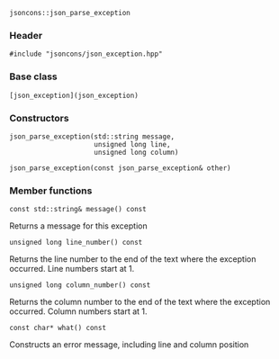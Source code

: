     jsoncons::json_parse_exception

### Header

    #include "jsoncons/json_exception.hpp"

### Base class

    [json_exception](json_exception)

### Constructors

    json_parse_exception(std::string message,
                         unsigned long line,
                         unsigned long column)

    json_parse_exception(const json_parse_exception& other)

### Member functions

    const std::string& message() const
Returns a message for this exception

    unsigned long line_number() const
Returns the line number to the end of the text where the exception occurred.
Line numbers start at 1.

    unsigned long column_number() const
Returns the column number to the end of the text where the exception occurred.
Column numbers start at 1.

    const char* what() const
Constructs an error message, including line and column position

